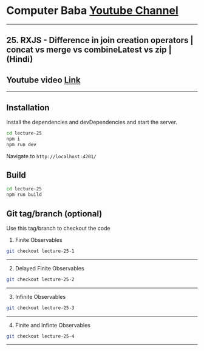# Computer Baba [Youtube Channel](https://www.youtube.com/c/ComputerBabaOfficial)

---

## 25. RXJS - Difference in join creation operators | concat vs merge vs combineLatest vs zip | (Hindi)

## Youtube video [Link](https://youtu.be/V6Swp2eEFyw)

---

## Installation

Install the dependencies and devDependencies and start the server.

```sh
cd lecture-25
npm i
npm run dev
```

Navigate to `http://localhost:4201/`

## Build

```sh
cd lecture-25
npm run build
```

## Git tag/branch (optional)

Use this tag/branch to checkout the code

1. Finite Observables

```sh
git checkout lecture-25-1
```

---

2. Delayed Finite Observables

```sh
git checkout lecture-25-2
```

---

3. Infinite Observables

```sh
git checkout lecture-25-3
```

---

4. Finite and Infinte Observables

```sh
git checkout lecture-25-4
```

---
